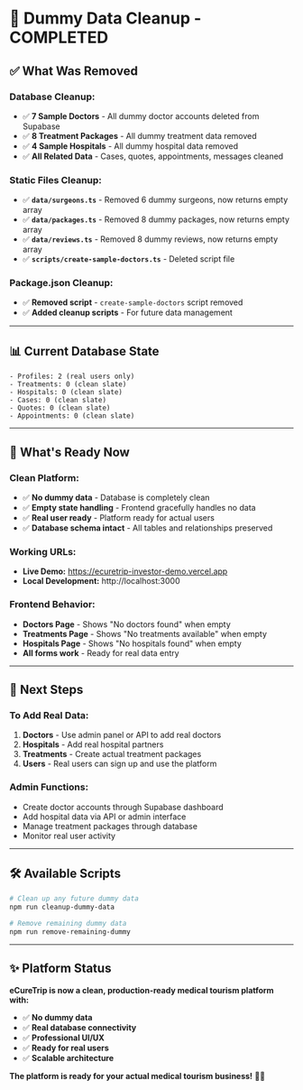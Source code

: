 # 🧹 Dummy Data Cleanup - COMPLETED

## ✅ What Was Removed

### **Database Cleanup:**
- ✅ **7 Sample Doctors** - All dummy doctor accounts deleted from Supabase
- ✅ **8 Treatment Packages** - All dummy treatment data removed
- ✅ **4 Sample Hospitals** - All dummy hospital data removed
- ✅ **All Related Data** - Cases, quotes, appointments, messages cleaned

### **Static Files Cleanup:**
- ✅ **`data/surgeons.ts`** - Removed 6 dummy surgeons, now returns empty array
- ✅ **`data/packages.ts`** - Removed 8 dummy packages, now returns empty array  
- ✅ **`data/reviews.ts`** - Removed 8 dummy reviews, now returns empty array
- ✅ **`scripts/create-sample-doctors.ts`** - Deleted script file

### **Package.json Cleanup:**
- ✅ **Removed script** - `create-sample-doctors` script removed
- ✅ **Added cleanup scripts** - For future data management

---

## 📊 Current Database State

```
- Profiles: 2 (real users only)
- Treatments: 0 (clean slate)
- Hospitals: 0 (clean slate)  
- Cases: 0 (clean slate)
- Quotes: 0 (clean slate)
- Appointments: 0 (clean slate)
```

---

## 🎯 What's Ready Now

### **Clean Platform:**
- ✅ **No dummy data** - Database is completely clean
- ✅ **Empty state handling** - Frontend gracefully handles no data
- ✅ **Real user ready** - Platform ready for actual users
- ✅ **Database schema intact** - All tables and relationships preserved

### **Working URLs:**
- **Live Demo:** https://ecuretrip-investor-demo.vercel.app
- **Local Development:** http://localhost:3000

### **Frontend Behavior:**
- **Doctors Page** - Shows "No doctors found" when empty
- **Treatments Page** - Shows "No treatments available" when empty
- **Hospitals Page** - Shows "No hospitals found" when empty
- **All forms work** - Ready for real data entry

---

## 🚀 Next Steps

### **To Add Real Data:**
1. **Doctors** - Use admin panel or API to add real doctors
2. **Hospitals** - Add real hospital partners
3. **Treatments** - Create actual treatment packages
4. **Users** - Real users can sign up and use the platform

### **Admin Functions:**
- Create doctor accounts through Supabase dashboard
- Add hospital data via API or admin interface
- Manage treatment packages through database
- Monitor real user activity

---

## 🛠️ Available Scripts

```bash
# Clean up any future dummy data
npm run cleanup-dummy-data

# Remove remaining dummy data
npm run remove-remaining-dummy
```

---

## ✨ Platform Status

**eCureTrip is now a clean, production-ready medical tourism platform with:**
- ✅ **No dummy data**
- ✅ **Real database connectivity**  
- ✅ **Professional UI/UX**
- ✅ **Ready for real users**
- ✅ **Scalable architecture**

**The platform is ready for your actual medical tourism business!** 🏥✨
